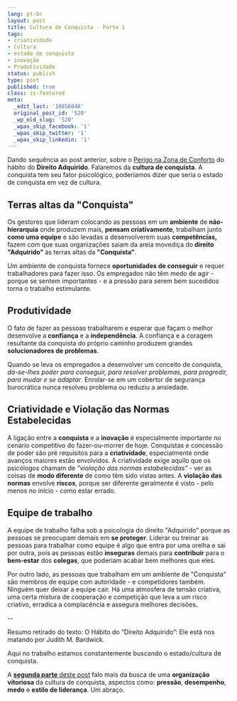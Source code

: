 ```yaml
---
lang: pt-br
layout: post
title: Cultura de Conquista - Parte 1
tags:
- criatividade
- Cultura
- estado de conquista
- inovação
- Produtividade
status: publish
type: post
published: true
class: is-featured
meta:
  _edit_last: '18856848'
  original_post_id: '520'
  _wp_old_slug: '520'
  _wpas_skip_facebook: '1'
  _wpas_skip_twitter: '1'
  _wpas_skip_linkedin: '1'
---
```

<p>Dando sequência ao post anterior, sobre o <a title="Perigo na Zona de Conforto" href="{{ site.url }}/perigo-na-zona-de-conforto" target="_blank">Perigo na Zona de Conforto</a> do hábito do <strong>Direito Adquirido</strong>. Falaremos da <strong>cultura de conquista</strong>. A conquista tem seu fator psicológico, poderíamos dizer que seria o estado de conquista em vez de cultura.</p>

<h2>Terras altas da "Conquista"</h2>
<p>Os gestores que lideram colocando as pessoas em um <strong>ambiente</strong> de <strong>não-hierarquia</strong> onde produzem mais, <strong>pensam criativamente</strong>, trabalham junto <strong>como uma equipe</strong> e são levadas a desenvolverem suas <strong>competências, </strong>fazem com que suas organizações saiam da areia movediça do<strong> direito "Adquirido" </strong>às terras altas da<strong> "<strong>Conquista</strong>"</strong>.</p>
<p>Um ambiente de conquista fornece <strong>oportunidades de conseguir</strong> e requer trabalhadores para fazer isso. Os empregados não têm medo de agir - porque se sentem importantes - e a pressão para serem bem sucedidos torna o trabalho estimulante.</p>

<h2>Produtividade</h2>
<p>O fato de fazer as pessoas trabalharem e esperar que façam o melhor desenvolve a <strong>confiança</strong> e a <strong>independência</strong>. A confiança e a coragem resultante da conquista do próprio caminho produzem grandes <strong>solucionadores de problemas</strong>.</p>
<p>Quando se leva os empregados a desenvolver um conceito de conquista, <em>dá-se-lhes poder para conseguir, para resolver problemas, para progredir, para mudar e se adaptar</em>. Enrolar-se em um cobertor de segurança burocrática nunca resolveu problema ou reduziu a ansiedade.</p>

<h2>Criatividade e Violação das Normas Estabelecidas</h2>
<p>A ligação entre a <strong>conquista</strong> e a <strong>inovação</strong> é especialmente importante no cenário competitivo do fazer-ou-morrer de hoje. Conquistas e concessão de poder são pré requisitos para a <strong>criatividade</strong>, especialmente onde avanços maiores estão envolvidos. A criatividade exige aquilo que os psicólogos chamam de <em>"violação das normas estabelecidas"</em> - ver as coisas de <strong>modo diferente</strong> de como têm sido vistas antes. A <strong>violação das normas</strong> envolve <strong>riscos</strong>, porque ser diferente geralmente é visto - pelo menos no início - como estar errado.</p>

<h2>Equipe de trabalho</h2>
<p>A equipe de trabalho falha sob a psicologia do direito "Adquirido" porque as pessoas se preocupam demais em <strong>se proteger</strong>. Liderar ou treinar as pessoas para trabalhar como equipe é algo que entra por uma orelha e sai por outra, pois as pessoas estão <strong>inseguras</strong> demais para <strong>contribuir</strong> para o <strong>bem-estar</strong> dos <strong>colegas</strong>, que poderiam acabar bem melhores que eles.</p>
<p>Por outro lado, as pessoas que trabalham em um ambiente de "Conquista" são membros de equipe com autoridade - e competidores também. Ninguém quer deixar a equipe cair. Há uma atmosfera de tensão criativa, uma certa mistura de cooperação e competição que leva a um risco criativo, erradica a complacência e assegura melhores decisões.</p>
<p>--</p>
<p>Resumo retirado do texto: O Hábito do “Direito Adquirido”: Ele está nos matando por Judith M. Bardwick.</p>
<p>Aqui no trabalho estamos constantemente buscando o estado/cultura de conquista.</p>
<p>A <a title="Cultura de Conquista – Parte 2" href="{{ site.url }}/cultura-de-conquista-parte-2/" target="_blank"><strong>segunda parte</strong> deste post</a> falo mais da busca de uma <strong>organização vitoriosa</strong> da cultura de conquista, aspectos como: <strong>pressão</strong>, <strong>desempenho</strong>, <strong>medo</strong> e <strong>estilo de liderança</strong>. Um abraço.</p>
